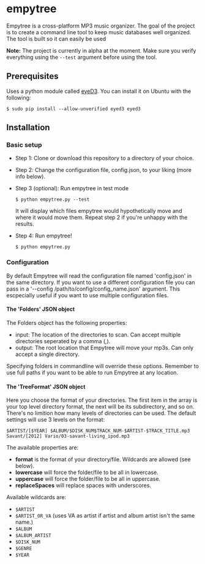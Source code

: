 # empytree
Empytree is a cross-platform MP3 music organizer. The goal of the project is to create a command line tool to keep music databases well organized. The tool is built so it can easily be used 

**Note:** The project is currently in alpha at the moment. Make sure you verify everything using the `--test` argument before using the tool.

## Prerequisites
Uses a python module called [eyeD3](http://eyed3.nicfit.net/). You can install it on Ubuntu with the following:

    $ sudo pip install --allow-unverified eyed3 eyed3

## Installation
### Basic setup
* Step 1: Clone or download this repository to a directory of your choice.
* Step 2: Change the configuration file, config.json, to your liking (more info below).
* Step 3 (optional): Run empytree in test mode

    `$ python empytree.py --test`

   It will display which files empytree would hypothetically move and where it would move them. Repeat step 2 if you're unhappy with the results.
* Step 4: Run empytree!

    `$ python empytree.py`

### Configuration
By default Empytree will read the configuration file named 'config.json' in the same directory. If you want to use a different configuration file you can pass in a '--config /path/to/config/config_name.json' argument. This escpecially useful if you want to use multiple configuration files.

#### The 'Folders' JSON object
The Folders object has the following properties:
* input: The location of the directories to scan. Can accept multiple directories seperated by a comma (,).
* output: The root location that Empytree will move your mp3s. Can only accept a single directory.

Specifying folders in commandline will override these options. Remember to use full paths if you want to be able to run Empytree at any location.

#### The 'TreeFormat' JSON object
Here you choose the format of your directories. The first item in the array is your top level directory format, the next will be its subdirectory, and so on. There's no limition how many levels of directories can be used. The default settings will use 3 levels on the format:

	$ARTIST/[$YEAR] $ALBUM/$DISK_NUM$TRACK_NUM-$ARTIST-$TRACK_TITLE.mp3
	Savant/[2012] Vario/03-savant-living_ipod.mp3

The available properties are:
* **format** is the format of your directory/file. Wildcards are allowed (see below).
* **lowercase** will force the folder/file to be all in lowercase.
* **uppercase** will force the folder/file to be all in uppercase.
* **replaceSpaces** will replace spaces with underscores.

Available wildcards are:
* `$ARTIST`
* `$ARTIST_OR_VA` (uses VA as artist if artist and album artist isn't the same name.)
* `$ALBUM`
* `$ALBUM_ARTIST`
* `$DISK_NUM`
* `$GENRE`
* `$YEAR`